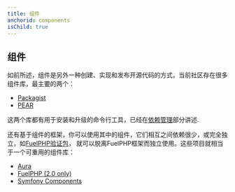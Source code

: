 ```yaml
---
title: 组件
anchorid: components
isChild: true
---
```


<h2 id="components">组件</h2>

如前所述，组件是另外一种创建、实现和发布开源代码的方式，当前社区存在很多组件库，最主要的两个：

* [Packagist](/php-the-right-way/#composer_and_packagist)
* [PEAR](/php-the-right-way/#pear)

这两个库都有用于安装和升级的命令行工具，已经在[依赖管理][dm]部分讲述.

还有基于组件的框架，你可以使用其中的组件，它们相互之间依赖很少，或完全独立，如[FuelPHP验证包][fuelval]，
就可以脱离FuelPHP框架而独立使用。这些项目就相当于一个可重用的组件库：

  [dm]: /php-the-right-way/#dependency_management
  [fuelval]: https://github.com/fuelphp/validation

* [Aura](http://auraphp.github.com/)
* [FuelPHP (2.0 only)](https://github.com/fuelphp)
* [Symfony Components](http://symfony.com/doc/current/components/index.html)